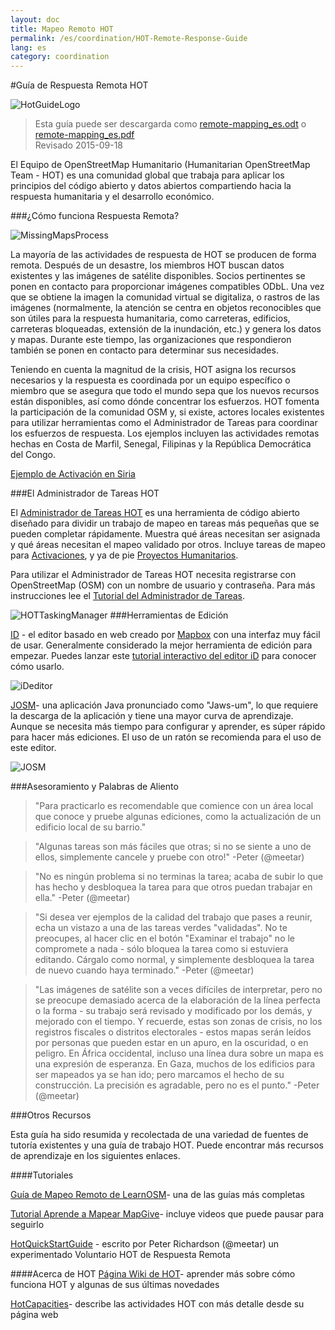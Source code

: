 ```yaml
---
layout: doc
title: Mapeo Remoto HOT  
permalink: /es/coordination/HOT-Remote-Response-Guide 
lang: es
category: coordination
---
```


#Guía de Respuesta Remota HOT  

![HotGuideLogo](http://hot.openstreetmap.org/sites/default/themes/hot/logo.png)

> Esta guía puede ser descargarda como [remote-mapping_es.odt](/files/remote-mapping_es.odt) o [remote-mapping_es.pdf](/files/remote-mapping_es.pdf)  
> Revisado 2015-09-18

El Equipo de OpenStreetMap Humanitario (Humanitarian OpenStreetMap Team - HOT) es una comunidad global que trabaja para aplicar los principios del código abierto y datos abiertos compartiendo hacia la respuesta humanitaria y el desarrollo económico.

###¿Cómo funciona Respuesta Remota? 

![MissingMapsProcess](http://hot.openstreetmap.org/sites/default/files/styles/large/public/process.png?itok=jlAYWov0)

La mayoría de las actividades de respuesta de HOT se producen de forma remota. Después de un desastre, los miembros HOT buscan datos existentes y las imágenes de satélite disponibles. Socios pertinentes se ponen en contacto para proporcionar imágenes compatibles ODbL. Una vez que se obtiene la imagen la comunidad virtual se digitaliza, o rastros de las imágenes (normalmente, la atención se centra en objetos reconocibles que son útiles para la respuesta humanitaria, como carreteras, edificios, carreteras bloqueadas, extensión de la inundación, etc.) y genera los datos y mapas. Durante este tiempo, las organizaciones que respondieron también se ponen en contacto para determinar sus necesidades.

Teniendo en cuenta la magnitud de la crisis, HOT asigna los recursos necesarios y la respuesta es coordinada por un equipo específico o miembro que se asegura que todo el mundo sepa que los nuevos recursos están disponibles, así como dónde concentrar los esfuerzos. HOT fomenta la participación de la comunidad OSM y, si existe, actores locales existentes para utilizar herramientas como el Administrador de Tareas para coordinar los esfuerzos de respuesta. Los ejemplos incluyen las actividades remotas hechas en Costa de Marfil, Senegal, Filipinas y la República Democrática del Congo.

[Ejemplo  de Activación en Siria](http://hot.openstreetmap.org/updates/2013-01-28_syria_activation)

###El Administrador de Tareas HOT 

El [Administrador de Tareas HOT](http://tasks.hotosm.org/) es una herramienta de código abierto diseñado para dividir un trabajo de mapeo en tareas más pequeñas que se pueden completar rápidamente. Muestra qué áreas necesitan ser asignada y qué áreas necesitan el mapeo validado por otros. Incluye tareas de mapeo para [Activaciones](http://wiki.openstreetmap.org/wiki/HOT_activation), y ya de pie [Proyectos Humanitarios](http://hot.openstreetmap.org/projects). 

Para utilizar el Administrador de Tareas HOT necesita registrarse con OpenStreetMap (OSM) con un nombre de usuario y contraseña. Para más instrucciones lee el [Tutorial del Administrador de Tareas](http://learnosm.org/es/coordination/tasking-manager/). 

![HOTTaskingManager](http://hot.openstreetmap.org/sites/default/files/styles/large/public/task_manager_v2_screenshot_CAR_example.png?itok=Q35ytxKl)
###Herramientas de Edición 

[ID](http://learnosm.org/es/beginner/id-editor/) - el editor basado en web creado por [Mapbox](www.mapbox.com) con una interfaz muy fácil de usar. Generalmente considerado la mejor herramienta de edición para empezar. Puedes lanzar este [tutorial interactivo del editor iD](http://ideditor.com/) para conocer cómo usarlo.

![iDeditor](https://blog.openstreetmap.org/wp-content/uploads/2013/08/id-editor-sotm-us-2013-venue-screenshot.png)


[JOSM](https://josm.openstreetmap.de/)- una aplicación Java pronunciado como "Jaws-um", lo que requiere la descarga de la aplicación y tiene una mayor curva de aprendizaje. Aunque se necesita más tiempo para configurar y aprender, es súper rápido para hacer más ediciones. El uso de un ratón se recomienda para el uso de este editor. 

![JOSM](http://njgeo.org/wp-content/uploads/2010/07/josm_osm_editor.png)

###Asesoramiento y Palabras de Aliento

>"Para practicarlo es recomendable que comience con un área local que conoce y pruebe algunas
ediciones, como la actualización de un edificio local de su barrio." 

>"Algunas tareas son más fáciles que otras; si no se siente a uno de ellos, simplemente cancele y pruebe con otro!" -Peter (@meetar) 

>"No es ningún problema si no terminas la tarea; acaba de subir lo que has hecho y desbloquea la tarea para que otros puedan trabajar en ella." -Peter (@meetar)  

>"Si desea ver ejemplos de la calidad del trabajo que pases a reunir, echa un vistazo a una de las tareas verdes "validadas". No te preocupes, al hacer clic en el botón "Examinar el trabajo" no le compromete a nada - sólo bloquea la tarea como si estuviera editando. Cárgalo como normal, y simplemente desbloquea la tarea de nuevo cuando haya terminado." -Peter (@meetar)  


>"Las imágenes de satélite son a veces difíciles de interpretar, pero no se preocupe demasiado acerca de la elaboración de la línea perfecta o la forma - su trabajo será revisado y modificado por los demás, y mejorado con el tiempo. Y recuerde, estas son zonas de crisis, no los registros fiscales o distritos electorales - estos mapas serán leídos por personas que pueden estar en un apuro, en la oscuridad, o en peligro. En África occidental, incluso una línea dura sobre un mapa es una expresión de esperanza. En Gaza, muchos de los edificios para ser mapeados ya se han ido; pero marcamos el hecho de su construcción. La precisión es agradable, pero no es el punto." -Peter (@meetar) 

 
###Otros Recursos 

Esta guía ha sido resumida y recolectada de una variedad de fuentes de tutoría existentes y una guía de trabajo HOT. Puede encontrar más recursos de aprendizaje en los siguientes enlaces. 

####Tutoriales

[Guía de Mapeo Remoto de LearnOSM](http://learnosm.org/es/coordination/remote/)- una de las guías más completas  

[Tutorial Aprende a Mapear MapGive](http://mapgive.state.gov/learn-to-map/)- incluye videos que puede pausar para seguirlo

[HotQuickStartGuide](https://gist.github.com/meetar/b9929dfec129d1d7f5f2) - escrito por Peter Richardson (@meetar) un experimentado Voluntario HOT de Respuesta Remota

####Acerca de HOT 
[Página Wiki de HOT](http://wiki.openstreetmap.org/wiki/Humanitarian_OSM_Team)-  aprender más sobre cómo funciona HOT y algunas de sus últimas novedades 

[HotCapacities](http://hot.openstreetmap.org/about/hot_capacities)- describe las actividades HOT con más detalle desde su página web 
